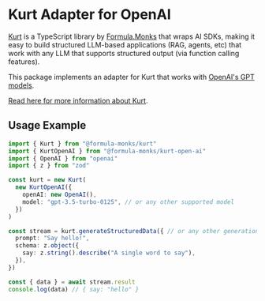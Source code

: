 # Kurt Adapter for OpenAI

[Kurt](https://github.com/FormulaMonks/kurt) is a TypeScript library by [Formula.Monks](https://www.formula.co/) that wraps AI SDKs, making it easy to build structured LLM-based applications (RAG, agents, etc) that work with any LLM that supports structured output (via function calling features).

This package implements an adapter for Kurt that works with [OpenAI's GPT models](https://platform.openai.com/docs/models).

[Read here for more information about Kurt](https://github.com/FormulaMonks/kurt/blob/main/README.md).

## Usage Example

```ts
import { Kurt } from "@formula-monks/kurt"
import { KurtOpenAI } from "@formula-monks/kurt-open-ai"
import { OpenAI } from "openai"
import { z } from "zod"

const kurt = new Kurt(
  new KurtOpenAI({
    openAI: new OpenAI(),
    model: "gpt-3.5-turbo-0125", // or any other supported model
  })
)

const stream = kurt.generateStructuredData({ // or any other generation method
  prompt: "Say hello!",
  schema: z.object({
    say: z.string().describe("A single word to say"),
  }),
})

const { data } = await stream.result
console.log(data) // { say: "hello" }
```
